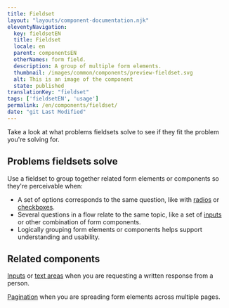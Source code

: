 ```yaml
---
title: Fieldset
layout: "layouts/component-documentation.njk"
eleventyNavigation:
  key: fieldsetEN
  title: Fieldset
  locale: en
  parent: componentsEN
  otherNames: form field.
  description: A group of multiple form elements.
  thumbnail: /images/common/components/preview-fieldset.svg
  alt: This is an image of the component
  state: published
translationKey: "fieldset"
tags: ['fieldsetEN', 'usage']
permalink: /en/components/fieldset/
date: "git Last Modified"
---
```


Take a look at what problems fieldsets solve to see if they fit the problem you're solving for.

## Problems fieldsets solve

Use a fieldset to group together related form elements or components so they're perceivable when:

- A set of options corresponds to the same question, like with [radios](/en/components/radio/) or [checkboxes](/en/components/checkbox/).
- Several questions in a flow relate to the same topic, like a set of [inputs](/en/components/input/) or other combination of form components.
- Logically grouping form elements or components helps support understanding and usability.

<article class="bg-full-width bg-dark text-light pt-500 pb-400 my-500">
  <h2 class="mt-0 mb-400">Related components</h2>

  <a href="/en/components/input" class="link-light">Inputs</a> or <a href="/en/components/textarea" class="link-light">text areas</a> when you are requesting a written response from a person.

  <a href="/en/coming-soon" class="link-light">Pagination</a> when you are spreading form elements across multiple pages.
</article>
